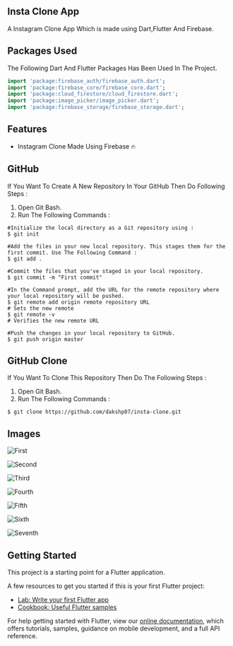 ## Insta Clone App

A Instagram Clone App Which is made using Dart,Flutter And Firebase.

## Packages Used 

The Following Dart And Flutter Packages Has Been Used In The Project.
```dart
import 'package:firebase_auth/firebase_auth.dart';
import 'package:firebase_core/firebase_core.dart';
import 'package:cloud_firestore/cloud_firestore.dart';
import 'package:image_picker/image_picker.dart';
import 'package:firebase_storage/firebase_storage.dart';
```

## Features

- Instagram Clone Made Using Firebase 🔥

## GitHub 

If You Want To Create A New Repository In Your GitHub Then Do Following Steps :
1) Open Git Bash.
2) Run The Following Commands :
```git
#Initialize the local directory as a Git repository using :
$ git init

#Add the files in your new local repository. This stages them for the first commit. Use The Following Command :
$ git add .

#Commit the files that you've staged in your local repository.
$ git commit -m "First commit"

#In the Command prompt, add the URL for the remote repository where your local repository will be pushed.
$ git remote add origin remote repository URL
# Sets the new remote
$ git remote -v
# Verifies the new remote URL

#Push the changes in your local repository to GitHub.
$ git push origin master
```

## GitHub  Clone

If You Want To Clone This Repository Then Do The Following Steps :
1) Open Git Bash.
2) Run The Following Commands :
```git
$ git clone https://github.com/dakshp07/insta-clone.git
```

## Images

![First](images/Screenshot_1601045637.png)

![Second](images/Screenshot_1601045664.png)

![Third](images/Screenshot_1601045687.png)

![Fourth](images/Screenshot_1601045706.png)

![Fifth](images/Screenshot_1601045711.png)

![Sixth](images/Screenshot_1601045720.png)

![Seventh](images/Screenshot_1601045771.png)

## Getting Started

This project is a starting point for a Flutter application.

A few resources to get you started if this is your first Flutter project:

- [Lab: Write your first Flutter app](https://flutter.dev/docs/get-started/codelab)
- [Cookbook: Useful Flutter samples](https://flutter.dev/docs/cookbook)

For help getting started with Flutter, view our
[online documentation](https://flutter.dev/docs), which offers tutorials,
samples, guidance on mobile development, and a full API reference.
